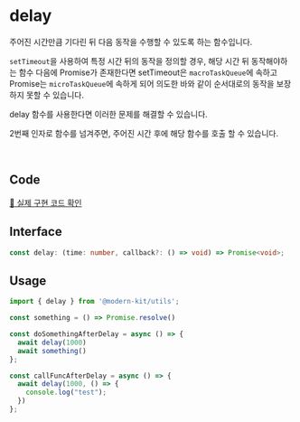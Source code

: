 # delay

주어진 시간만큼 기다린 뒤 다음 동작을 수행할 수 있도록 하는 함수입니다.

`setTimeout`을 사용하여 특정 시간 뒤의 동작을 정의할 경우, 해당 시간 뒤 동작해야하는 함수 다음에 Promise가 존재한다면 setTimeout은 `macroTaskQueue`에 속하고 Promise는 `microTaskQueue`에 속하게 되어 의도한 바와 같이 순서대로의 동작을 보장하지 못할 수 있습니다. 

delay 함수를 사용한다면 이러한 문제를 해결할 수 있습니다.

2번째 인자로 함수를 넘겨주면, 주어진 시간 후에 해당 함수를 호출 할 수 있습니다.

<br />

## Code
[🔗 실제 구현 코드 확인](https://github.com/modern-agile-team/modern-kit/blob/main/packages/utils/src/common/delay/index.ts)

## Interface
```ts title="typescript"
const delay: (time: number, callback?: () => void) => Promise<void>;
```

## Usage
```ts title="typescript"
import { delay } from '@modern-kit/utils';

const something = () => Promise.resolve()

const doSomethingAfterDelay = async () => {
  await delay(1000)
  await something()
};

const callFuncAfterDelay = async () => {
  await delay(1000, () => {
    console.log("test");
  })
};
```